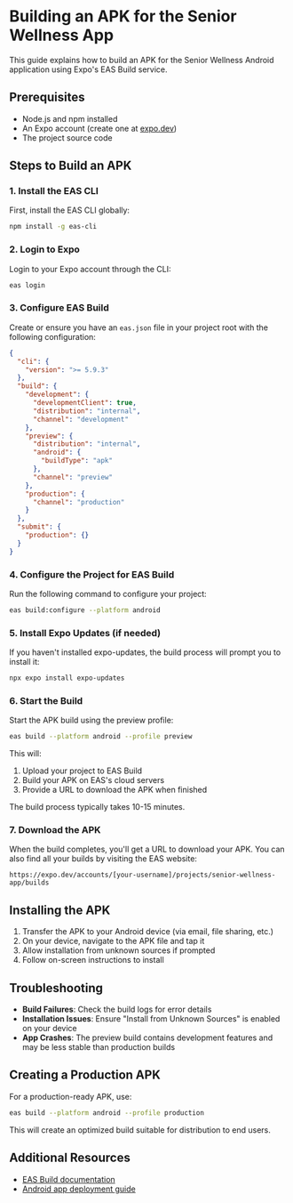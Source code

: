 # Building an APK for the Senior Wellness App

This guide explains how to build an APK for the Senior Wellness Android application using Expo's EAS Build service.

## Prerequisites

- Node.js and npm installed
- An Expo account (create one at [expo.dev](https://expo.dev))
- The project source code

## Steps to Build an APK

### 1. Install the EAS CLI

First, install the EAS CLI globally:

```bash
npm install -g eas-cli
```

### 2. Login to Expo

Login to your Expo account through the CLI:

```bash
eas login
```

### 3. Configure EAS Build

Create or ensure you have an `eas.json` file in your project root with the following configuration:

```json
{
  "cli": {
    "version": ">= 5.9.3"
  },
  "build": {
    "development": {
      "developmentClient": true,
      "distribution": "internal",
      "channel": "development"
    },
    "preview": {
      "distribution": "internal",
      "android": {
        "buildType": "apk"
      },
      "channel": "preview"
    },
    "production": {
      "channel": "production"
    }
  },
  "submit": {
    "production": {}
  }
}
```

### 4. Configure the Project for EAS Build

Run the following command to configure your project:

```bash
eas build:configure --platform android
```

### 5. Install Expo Updates (if needed)

If you haven't installed expo-updates, the build process will prompt you to install it:

```bash
npx expo install expo-updates
```

### 6. Start the Build

Start the APK build using the preview profile:

```bash
eas build --platform android --profile preview
```

This will:
1. Upload your project to EAS Build
2. Build your APK on EAS's cloud servers
3. Provide a URL to download the APK when finished

The build process typically takes 10-15 minutes.

### 7. Download the APK

When the build completes, you'll get a URL to download your APK. You can also find all your builds by visiting the EAS website:

```
https://expo.dev/accounts/[your-username]/projects/senior-wellness-app/builds
```

## Installing the APK

1. Transfer the APK to your Android device (via email, file sharing, etc.)
2. On your device, navigate to the APK file and tap it
3. Allow installation from unknown sources if prompted
4. Follow on-screen instructions to install

## Troubleshooting

- **Build Failures**: Check the build logs for error details
- **Installation Issues**: Ensure "Install from Unknown Sources" is enabled on your device
- **App Crashes**: The preview build contains development features and may be less stable than production builds

## Creating a Production APK

For a production-ready APK, use:

```bash
eas build --platform android --profile production
```

This will create an optimized build suitable for distribution to end users.

## Additional Resources

- [EAS Build documentation](https://docs.expo.dev/build/introduction/)
- [Android app deployment guide](https://docs.expo.dev/distribution/app-stores/) 